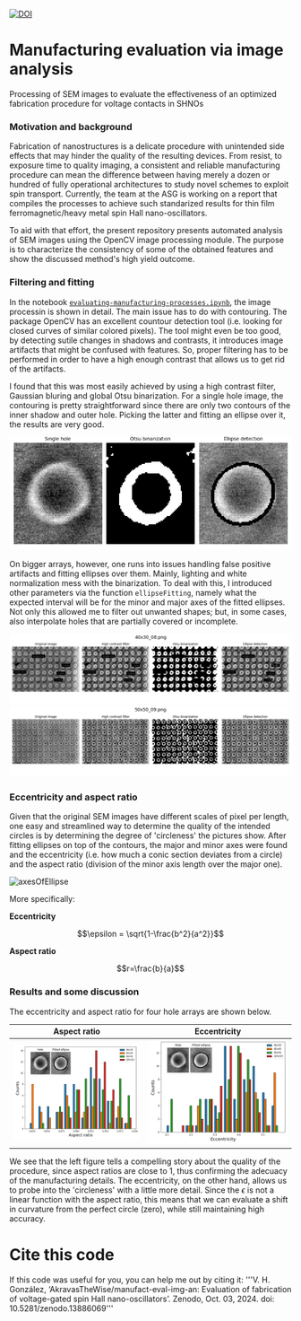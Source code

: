[![DOI](https://zenodo.org/badge/550772192.svg)](https://doi.org/10.5281/zenodo.13886069)
# Manufacturing evaluation via image analysis

Processing of SEM images to evaluate the effectiveness of an optimized fabrication procedure for voltage contacts in SHNOs

### Motivation and background

Fabrication of nanostructures is a delicate procedure with unintended side effects that may hinder the quality of the resulting devices. From resist, to exposure time to quality imaging, a consistent and reliable manufacturing procedure can mean the difference between having merely a dozen or hundred of fully operational architectures to study novel schemes to exploit spin transport. Currently, the team at the ASG is working on a report that compiles the processes to achieve such standarized results for thin film ferromagnetic/heavy metal spin Hall nano-oscillators. 

To aid with that effort, the present repository presents automated analysis of SEM images using the OpenCV image processing module. The purpose is to characterize the consistency of some of the obtained features and show the discussed method's high yield outcome.

### Filtering and fitting
In the notebook [`evaluating-manufacturing-processes.ipynb`](processed-images/evaluating-manufacturing-processes.ipynb), the image processin is shown in detail. The main issue has to do with contouring. The package OpenCV has an excellent countour detection tool (i.e. looking for closed curves of similar colored pixels). The tool might even be too good, by detecting sutile changes in shadows and contrasts, it introduces image artifacts that might be confused with features.  So, proper filtering has to be performed in order to have a high enough contrast that allows us to get rid of the artifacts.

I found that this was most easily achieved by using a high contrast filter, Gaussian bluring and global Otsu binarization. For a single hole image, the contouring is pretty straightforward since there are only two contours of the inner shadow and outer hole. Picking the latter and fitting an ellipse over it, the results are very good.

![SingleExample](processed-images/EllipseDetection.png)

On bigger arrays, however, one runs into issues handling false positive artifacts and fitting ellipses over them. Mainly, lighting and white normalization mess with the binarization. To deal with this, I introduced other parameters via the function `ellipseFitting`, namely what the expected interval will be for the minor and major axes of the fitted ellipses. Not only this allowed me to filter out unwanted shapes; but, in some cases, also interpolate holes that are partially covered or incomplete.

![Fit40x30_08](processed-images/EllipseFit_40x30_08.png)
![Fit50x50_09](processed-images/EllipseFit_50x50_09.png)

### Eccentricity and aspect ratio

Given that the original SEM images have different scales of pixel per length, one easy and streamlined way to determine the quality of the intended circles is by determining the degree of 'circleness' the pictures show. After fitting ellipses on top of the contours, the major and minor axes were found and the eccentricity (i.e. how much a conic section deviates from a circle) and the aspect ratio (division of the minor axis length over the major one).


![axesOfEllipse](https://upload.wikimedia.org/wikipedia/commons/a/a1/Ellipse_semi-major_and_minor_axes.svg)

More specifically:

**Eccentricity**

```math
\epsilon = \sqrt{1-\frac{b^2}{a^2}}
```

**Aspect ratio**
```math
r=\frac{b}{a}
```

### Results and some discussion

The eccentricity and aspect ratio for four hole arrays are shown below. 

Aspect ratio               |  Eccentricity
:-------------------------:|:-------------------------:
![aspect-ratio](processed-images/AspectRatio_30-40-50-100.png) | ![eccentricity](processed-images/EccencricityEval_30-40-50-100.png)

We see that the left figure tells a compelling story about the quality of the procedure, since aspect ratios are close to 1, thus confirming the adecuacy of the manufacturing details. The eccentricity, on the other hand, allows us to probe into the 'circleness' with a little more detail. Since the $`\epsilon`$ is not a linear function with the aspect ratio, this means that we can evaluate a shift in curvature from the perfect circle (zero), while still maintaining high accuracy.

# Cite this code
If this code was useful for you, you can help me out by citing it:
'''V. H. González, ‘AkravasTheWise/manufact-eval-img-an: Evaluation of fabrication of voltage-gated spin Hall nano-oscillators’. Zenodo, Oct. 03, 2024. doi: 10.5281/zenodo.13886069'''
